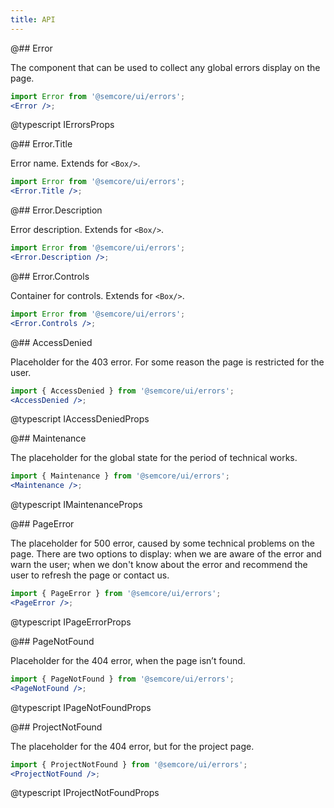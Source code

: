 ```yaml
---
title: API
---
```


@## Error

The component that can be used to collect any global errors display on the page.

```jsx
import Error from '@semcore/ui/errors';
<Error />;
```

@typescript IErrorsProps

@## Error.Title

Error name. Extends for `<Box/>`.

```jsx
import Error from '@semcore/ui/errors';
<Error.Title />;
```

@## Error.Description

Error description. Extends for `<Box/>`.

```jsx
import Error from '@semcore/ui/errors';
<Error.Description />;
```

@## Error.Controls

Container for controls. Extends for `<Box/>`.

```jsx
import Error from '@semcore/ui/errors';
<Error.Controls />;
```

@## AccessDenied

Placeholder for the 403 error. For some reason the page is restricted for the user.

```jsx
import { AccessDenied } from '@semcore/ui/errors';
<AccessDenied />;
```

@typescript IAccessDeniedProps

@## Maintenance

The placeholder for the global state for the period of technical works.

```jsx
import { Maintenance } from '@semcore/ui/errors';
<Maintenance />;
```

@typescript IMaintenanceProps

@## PageError

The placeholder for 500 error, caused by some technical problems on the page. There are two options to display: when we are aware of the error and warn the user; when we don't know about the error and recommend the user to refresh the page or contact us.

```jsx
import { PageError } from '@semcore/ui/errors';
<PageError />;
```

@typescript IPageErrorProps

@## PageNotFound

Placeholder for the 404 error, when the page isn’t found.

```jsx
import { PageNotFound } from '@semcore/ui/errors';
<PageNotFound />;
```

@typescript IPageNotFoundProps

@## ProjectNotFound

The placeholder for the 404 error, but for the project page.

```jsx
import { ProjectNotFound } from '@semcore/ui/errors';
<ProjectNotFound />;
```

@typescript IProjectNotFoundProps
